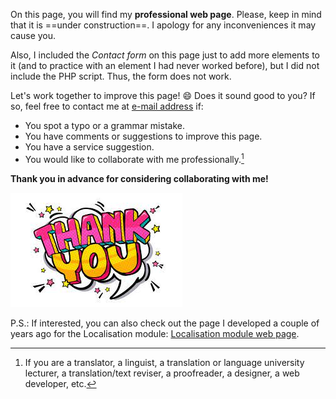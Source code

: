 On this page, you will find my **professional web page**. Please, keep in mind that it is ==under construction==. I apology for any inconveniences it may cause you.

Also, I included the *Contact form* on this page just to add more elements to it (and to practice with an element I had never worked before), but I did not include the PHP script. Thus, the form does not work. 

Let's work together to improve this page! :smile: Does it sound good to you? If so, feel free to contact me at [e-mail address](sonia.lopez@etu.unige.ch) if:
- You spot a typo or a grammar mistake.
- You have comments or suggestions to improve this page.
- You have a service suggestion.
- You would like to collaborate with me professionally.[^1]

**Thank you in advance for considering collaborating with me!** 

![Thank you](img/ThankYou.jpg)

P.S.: If interested, you can also check out the page I developed a couple of years ago for the Localisation module: [Localisation module web page](https://2020sonialopez.wixsite.com/localisation-2020).


[^1]: If you are a translator, a linguist, a translation or language university lecturer, a translation/text reviser, a proofreader, a designer, a web developer, etc.  